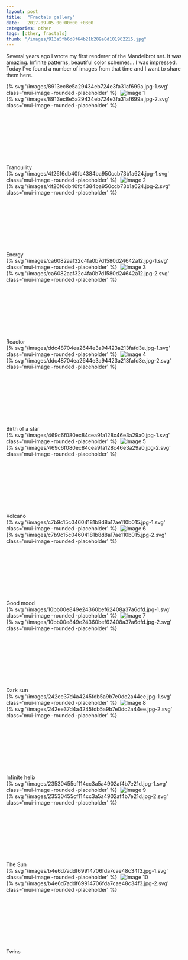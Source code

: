 ```yaml
---
layout: post
title:  "Fractals gallery"
date:   2017-09-05 00:00:00 +0300
categories: other
tags: [other, fractals]
thumb: "/images/913a5fb6d8f64b21b209e0d101962215.jpg"
---
```


Several years ago I wrote my first renderer of the Mandelbrot set. It was amazing. Infinite patterns, beautiful color schemes... I was impressed. Today I've found a number of images from that time and I want to share them here.

<div class='mui-media-view -full-width _separate-1'>
    <div class='lazy-image-wrapper' data-modal-opener='modal-fractal-1'>
        {% svg '/images/8913ec8e5a29434eb724e3fa31af699a.jpg-1.svg' class='mui-image -rounded -placeholder' %}
        <img class='mui-image -rounded -js-lazy-load' data-src='/images/8913ec8e5a29434eb724e3fa31af699a.jpg' src='data:image/gif;base64,R0lGODlhAQABAIAAAAAAAP///yH5BAEAAAAALAAAAAABAAEAAAIBRAA7' alt='Image 1' itemprop='image'>
        <noscript>
            <img class='mui-image -rounded' data-src='/images/8913ec8e5a29434eb724e3fa31af699a.jpg' alt='Image 1' itemprop='image'>
        </noscript>
    </div>
    <div class='mui-modal-window' id='modal-fractal-1'>
        <div class='window _shadow-3'>
            <div class='lazy-image-wrapper'>
                {% svg '/images/8913ec8e5a29434eb724e3fa31af699a.jpg-2.svg' class='mui-image -rounded -placeholder' %}
                <img class='mui-image -rounded -js-lazy-load' data-src='/images/8913ec8e5a29434eb724e3fa31af699a.jpg' src='data:image/gif;base64,R0lGODlhAQABAIAAAAAAAP///yH5BAEAAAAALAAAAAABAAEAAAIBRAA7' alt='Image 1' itemprop='image'>
            </div>
            <div class='closeicon'>
                <svg class='mui-svg-icon'>
                    <use xlink:href='#mui-svg-icon--close'></use>
                </svg>
            </div>
        </div>
        <div class='mui-shadow-toggle'></div>
    </div>
    <div class='description'>Tranquility</div>
</div>

<div class='mui-media-view -full-width _separate-1'>
    <div class='lazy-image-wrapper' data-modal-opener='modal-fractal-2'>
        {% svg '/images/4f26f6db40fc4384ba950ccb73b1a624.jpg-1.svg' class='mui-image -rounded -placeholder' %}
        <img class='mui-image -rounded -js-lazy-load' data-src='/images/4f26f6db40fc4384ba950ccb73b1a624.jpg' src='data:image/gif;base64,R0lGODlhAQABAIAAAAAAAP///yH5BAEAAAAALAAAAAABAAEAAAIBRAA7' alt='Image 2' itemprop='image'>
        <noscript>
            <img class='mui-image -rounded' data-src='/images/4f26f6db40fc4384ba950ccb73b1a624.jpg' alt='Image 2' itemprop='image'>
        </noscript>
    </div>
    <div class='mui-modal-window' id='modal-fractal-2'>
        <div class='window _shadow-3'>
            <div class='lazy-image-wrapper'>
                {% svg '/images/4f26f6db40fc4384ba950ccb73b1a624.jpg-2.svg' class='mui-image -rounded -placeholder' %}
                <img class='mui-image -rounded -js-lazy-load' data-src='/images/4f26f6db40fc4384ba950ccb73b1a624.jpg' src='data:image/gif;base64,R0lGODlhAQABAIAAAAAAAP///yH5BAEAAAAALAAAAAABAAEAAAIBRAA7' alt='Image 2' itemprop='image'>
            </div>
            <div class='closeicon'>
                <svg class='mui-svg-icon'>
                    <use xlink:href='#mui-svg-icon--close'></use>
                </svg>
            </div>
        </div>
        <div class='mui-shadow-toggle'></div>
    </div>
    <div class='description'>Energy</div>
</div>

<div class='mui-media-view -full-width _separate-1'>
    <div class='lazy-image-wrapper' data-modal-opener='modal-fractal-3'>
        {% svg '/images/ca6082aaf32c4fa0b7d1580d24642a12.jpg-1.svg' class='mui-image -rounded -placeholder' %}
        <img class='mui-image -rounded -js-lazy-load' data-src='/images/ca6082aaf32c4fa0b7d1580d24642a12.jpg' src='data:image/gif;base64,R0lGODlhAQABAIAAAAAAAP///yH5BAEAAAAALAAAAAABAAEAAAIBRAA7' alt='Image 3' itemprop='image'>
        <noscript>
            <img class='mui-image -rounded' data-src='/images/ca6082aaf32c4fa0b7d1580d24642a12.jpg' alt='Image 3' itemprop='image'>
        </noscript>
    </div>
    <div class='mui-modal-window' id='modal-fractal-3'>
        <div class='window _shadow-3'>
            <div class='lazy-image-wrapper'>
                {% svg '/images/ca6082aaf32c4fa0b7d1580d24642a12.jpg-2.svg' class='mui-image -rounded -placeholder' %}
                <img class='mui-image -rounded -js-lazy-load' data-src='/images/ca6082aaf32c4fa0b7d1580d24642a12.jpg' src='data:image/gif;base64,R0lGODlhAQABAIAAAAAAAP///yH5BAEAAAAALAAAAAABAAEAAAIBRAA7' alt='Image 3' itemprop='image'>
            </div>
            <div class='closeicon'>
                <svg class='mui-svg-icon'>
                    <use xlink:href='#mui-svg-icon--close'></use>
                </svg>
            </div>
        </div>
        <div class='mui-shadow-toggle'></div>
    </div>
    <div class='description'>Reactor</div>
</div>

<div class='mui-media-view -full-width _separate-1'>
    <div class='lazy-image-wrapper' data-modal-opener='modal-fractal-4'>
        {% svg '/images/ddc48704ea2644e3a94423a213fafd3e.jpg-1.svg' class='mui-image -rounded -placeholder' %}
        <img class='mui-image -rounded -js-lazy-load' data-src='/images/ddc48704ea2644e3a94423a213fafd3e.jpg' src='data:image/gif;base64,R0lGODlhAQABAIAAAAAAAP///yH5BAEAAAAALAAAAAABAAEAAAIBRAA7' alt='Image 4' itemprop='image'>
        <noscript>
            <img class='mui-image -rounded' data-src='/images/ddc48704ea2644e3a94423a213fafd3e.jpg' alt='Image 4' itemprop='image'>
        </noscript>
    </div>
    <div class='mui-modal-window' id='modal-fractal-4'>
        <div class='window _shadow-3'>
            <div class='lazy-image-wrapper'>
                {% svg '/images/ddc48704ea2644e3a94423a213fafd3e.jpg-2.svg' class='mui-image -rounded -placeholder' %}
                <img class='mui-image -rounded -js-lazy-load' data-src='/images/ddc48704ea2644e3a94423a213fafd3e.jpg' src='data:image/gif;base64,R0lGODlhAQABAIAAAAAAAP///yH5BAEAAAAALAAAAAABAAEAAAIBRAA7' alt='Image 4' itemprop='image'>
            </div>
            <div class='closeicon'>
                <svg class='mui-svg-icon'>
                    <use xlink:href='#mui-svg-icon--close'></use>
                </svg>
            </div>
        </div>
        <div class='mui-shadow-toggle'></div>
    </div>
    <div class='description'>Birth of a star</div>
</div>

<div class='mui-media-view -full-width _separate-1'>
    <div class='lazy-image-wrapper' data-modal-opener='modal-fractal-5'>
        {% svg '/images/469c6f080ec84cea91a128c46e3a29a0.jpg-1.svg' class='mui-image -rounded -placeholder' %}
        <img class='mui-image -rounded -js-lazy-load' data-src='/images/469c6f080ec84cea91a128c46e3a29a0.jpg' src='data:image/gif;base64,R0lGODlhAQABAIAAAAAAAP///yH5BAEAAAAALAAAAAABAAEAAAIBRAA7' alt='Image 5' itemprop='image'>
        <noscript>
            <img class='mui-image -rounded' data-src='/images/469c6f080ec84cea91a128c46e3a29a0.jpg' alt='Image 5' itemprop='image'>
        </noscript>
    </div>
    <div class='mui-modal-window' id='modal-fractal-5'>
        <div class='window _shadow-3'>
            <div class='lazy-image-wrapper'>
                {% svg '/images/469c6f080ec84cea91a128c46e3a29a0.jpg-2.svg' class='mui-image -rounded -placeholder' %}
                <img class='mui-image -rounded -js-lazy-load' data-src='/images/469c6f080ec84cea91a128c46e3a29a0.jpg' src='data:image/gif;base64,R0lGODlhAQABAIAAAAAAAP///yH5BAEAAAAALAAAAAABAAEAAAIBRAA7' alt='Image 5' itemprop='image'>
            </div>
            <div class='closeicon'>
                <svg class='mui-svg-icon'>
                    <use xlink:href='#mui-svg-icon--close'></use>
                </svg>
            </div>
        </div>
        <div class='mui-shadow-toggle'></div>
    </div>
    <div class='description'>Volcano</div>
</div>

<div class='mui-media-view -full-width _separate-1'>
    <div class='lazy-image-wrapper' data-modal-opener='modal-fractal-6'>
        {% svg '/images/c7b9c15c04604181b8d8a17ae110b015.jpg-1.svg' class='mui-image -rounded -placeholder' %}
        <img class='mui-image -rounded -js-lazy-load' data-src='/images/c7b9c15c04604181b8d8a17ae110b015.jpg' src='data:image/gif;base64,R0lGODlhAQABAIAAAAAAAP///yH5BAEAAAAALAAAAAABAAEAAAIBRAA7' alt='Image 6' itemprop='image'>
        <noscript>
            <img class='mui-image -rounded' data-src='/images/c7b9c15c04604181b8d8a17ae110b015.jpg' alt='Image 6' itemprop='image'>
        </noscript>
    </div>
    <div class='mui-modal-window' id='modal-fractal-6'>
        <div class='window _shadow-3'>
            <div class='lazy-image-wrapper'>
                {% svg '/images/c7b9c15c04604181b8d8a17ae110b015.jpg-2.svg' class='mui-image -rounded -placeholder' %}
                <img class='mui-image -rounded -js-lazy-load' data-src='/images/c7b9c15c04604181b8d8a17ae110b015.jpg' src='data:image/gif;base64,R0lGODlhAQABAIAAAAAAAP///yH5BAEAAAAALAAAAAABAAEAAAIBRAA7' alt='Image 6' itemprop='image'>
            </div>
            <div class='closeicon'>
                <svg class='mui-svg-icon'>
                    <use xlink:href='#mui-svg-icon--close'></use>
                </svg>
            </div>
        </div>
        <div class='mui-shadow-toggle'></div>
    </div>
    <div class='description'>Good mood</div>
</div>

<div class='mui-media-view -full-width _separate-1'>
    <div class='lazy-image-wrapper' data-modal-opener='modal-fractal-7'>
        {% svg '/images/10bb00e849e24360bef62408a37a6dfd.jpg-1.svg' class='mui-image -rounded -placeholder' %}
        <img class='mui-image -rounded -js-lazy-load' data-src='/images/10bb00e849e24360bef62408a37a6dfd.jpg' src='data:image/gif;base64,R0lGODlhAQABAIAAAAAAAP///yH5BAEAAAAALAAAAAABAAEAAAIBRAA7' alt='Image 7' itemprop='image'>
        <noscript>
            <img class='mui-image -rounded' data-src='/images/10bb00e849e24360bef62408a37a6dfd.jpg' alt='Image 7' itemprop='image'>
        </noscript>
    </div>
    <div class='mui-modal-window' id='modal-fractal-7'>
        <div class='window _shadow-3'>
            <div class='lazy-image-wrapper'>
                {% svg '/images/10bb00e849e24360bef62408a37a6dfd.jpg-2.svg' class='mui-image -rounded -placeholder' %}
                <img class='mui-image -rounded -js-lazy-load' data-src='/images/10bb00e849e24360bef62408a37a6dfd.jpg' src='data:image/gif;base64,R0lGODlhAQABAIAAAAAAAP///yH5BAEAAAAALAAAAAABAAEAAAIBRAA7' alt='Image 7' itemprop='image'>
            </div>
            <div class='closeicon'>
                <svg class='mui-svg-icon'>
                    <use xlink:href='#mui-svg-icon--close'></use>
                </svg>
            </div>
        </div>
        <div class='mui-shadow-toggle'></div>
    </div>
    <div class='description'>Dark sun</div>
</div>

<div class='mui-media-view -full-width _separate-1'>
    <div class='lazy-image-wrapper' data-modal-opener='modal-fractal-8'>
        {% svg '/images/242ee37d4a4245fdb5a9b7e0dc2a44ee.jpg-1.svg' class='mui-image -rounded -placeholder' %}
        <img class='mui-image -rounded -js-lazy-load' data-src='/images/242ee37d4a4245fdb5a9b7e0dc2a44ee.jpg' src='data:image/gif;base64,R0lGODlhAQABAIAAAAAAAP///yH5BAEAAAAALAAAAAABAAEAAAIBRAA7' alt='Image 8' itemprop='image'>
        <noscript>
            <img class='mui-image -rounded' data-src='/images/242ee37d4a4245fdb5a9b7e0dc2a44ee.jpg' alt='Image 8' itemprop='image'>
        </noscript>
    </div>
    <div class='mui-modal-window' id='modal-fractal-8'>
        <div class='window _shadow-3'>
            <div class='lazy-image-wrapper'>
                {% svg '/images/242ee37d4a4245fdb5a9b7e0dc2a44ee.jpg-2.svg' class='mui-image -rounded -placeholder' %}
                <img class='mui-image -rounded -js-lazy-load' data-src='/images/242ee37d4a4245fdb5a9b7e0dc2a44ee.jpg' src='data:image/gif;base64,R0lGODlhAQABAIAAAAAAAP///yH5BAEAAAAALAAAAAABAAEAAAIBRAA7' alt='Image 8' itemprop='image'>
            </div>
            <div class='closeicon'>
                <svg class='mui-svg-icon'>
                    <use xlink:href='#mui-svg-icon--close'></use>
                </svg>
            </div>
        </div>
        <div class='mui-shadow-toggle'></div>
    </div>
    <div class='description'>Infinite helix</div>
</div>

<div class='mui-media-view -full-width _separate-1'>
    <div class='lazy-image-wrapper' data-modal-opener='modal-fractal-9'>
        {% svg '/images/23530455cf114cc3a5a4902af4b7e21d.jpg-1.svg' class='mui-image -rounded -placeholder' %}
        <img class='mui-image -rounded -js-lazy-load' data-src='/images/23530455cf114cc3a5a4902af4b7e21d.jpg' src='data:image/gif;base64,R0lGODlhAQABAIAAAAAAAP///yH5BAEAAAAALAAAAAABAAEAAAIBRAA7' alt='Image 9' itemprop='image'>
        <noscript>
            <img class='mui-image -rounded' data-src='/images/23530455cf114cc3a5a4902af4b7e21d.jpg' alt='Image 9' itemprop='image'>
        </noscript>
    </div>
    <div class='mui-modal-window' id='modal-fractal-9'>
        <div class='window _shadow-3'>
            <div class='lazy-image-wrapper'>
                {% svg '/images/23530455cf114cc3a5a4902af4b7e21d.jpg-2.svg' class='mui-image -rounded -placeholder' %}
                <img class='mui-image -rounded -js-lazy-load' data-src='/images/23530455cf114cc3a5a4902af4b7e21d.jpg' src='data:image/gif;base64,R0lGODlhAQABAIAAAAAAAP///yH5BAEAAAAALAAAAAABAAEAAAIBRAA7' alt='Image 9' itemprop='image'>
            </div>
            <div class='closeicon'>
                <svg class='mui-svg-icon'>
                    <use xlink:href='#mui-svg-icon--close'></use>
                </svg>
            </div>
        </div>
        <div class='mui-shadow-toggle'></div>
    </div>
    <div class='description'>The Sun</div>
</div>

<div class='mui-media-view -full-width _separate-1'>
    <div class='lazy-image-wrapper' data-modal-opener='modal-fractal-10'>
        {% svg '/images/b4e6d7addf69914706fda7cae48c34f3.jpg-1.svg' class='mui-image -rounded -placeholder' %}
        <img class='mui-image -rounded -js-lazy-load' data-src='/images/b4e6d7addf69914706fda7cae48c34f3.jpg' src='data:image/gif;base64,R0lGODlhAQABAIAAAAAAAP///yH5BAEAAAAALAAAAAABAAEAAAIBRAA7' alt='Image 10' itemprop='image'>
        <noscript>
            <img class='mui-image -rounded' data-src='/images/b4e6d7addf69914706fda7cae48c34f3.jpg' alt='Image 10' itemprop='image'>
        </noscript>
    </div>
    <div class='mui-modal-window' id='modal-fractal-10'>
        <div class='window _shadow-3'>
            <div class='lazy-image-wrapper'>
                {% svg '/images/b4e6d7addf69914706fda7cae48c34f3.jpg-2.svg' class='mui-image -rounded -placeholder' %}
                <img class='mui-image -rounded -js-lazy-load' data-src='/images/b4e6d7addf69914706fda7cae48c34f3.jpg' src='data:image/gif;base64,R0lGODlhAQABAIAAAAAAAP///yH5BAEAAAAALAAAAAABAAEAAAIBRAA7' alt='modal-fractal-10' itemprop='image'>
            </div>
            <div class='closeicon'>
                <svg class='mui-svg-icon'>
                    <use xlink:href='#mui-svg-icon--close'></use>
                </svg>
            </div>
        </div>
        <div class='mui-shadow-toggle'></div>
    </div>
    <div class='description'>Twins</div>
</div>

